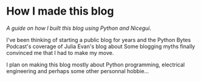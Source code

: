 # How I made this blog

*A guide on how I built this blog using Python and Nicegui.*

I've been thinking of starting a public blog for years and the Python Bytes Podcast's coverage of Julia Evan's blog about Some blogging myths finally convinced me that I had to make my move.

I plan on making this blog mostly about Python programming, electrical engineering and perhaps some other personnal hobbie...